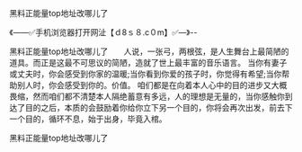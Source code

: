 黑料正能量top地址改哪儿了

《——✅手机浏览器打开网沚【ｄ8ｓ８.c０m】✅—》--

黑料正能量top地址改哪儿了　　人说，一张弓，两根弦，是人生舞台上最简陋的道具。而正是这最不可思议的简陋，造就了世上最丰富的音乐语言。
当你有妻子或丈夫时，你会感受到你家的温暖;当你看到你爱的孩子时，你觉得有希望;当你帮助别人时，你会感受到你的。价值。
咱们都是在向着本人心中的目的进步又大概畏缩，然而咱们都不清楚本人隔绝蓄意有多远，人的理想是无量的，当你感触你到达了目的之后，本质的会鼓励着你给你立下另一个目的，你将会再次出发，前去下一个目的，循环不息，始于出身，毕竟入棺。





黑料正能量top地址改哪儿了
